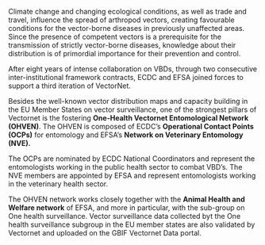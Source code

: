 
Climate change and changing ecological conditions, as well as trade and travel, influence the spread of arthropod vectors, creating favourable conditions for the vector-borne diseases in previously unaffected areas. Since the presence of competent vectors is a prerequisite for the transmission of strictly vector-borne diseases, knowledge about their distribution is of primordial importance for their prevention and control. 

After eight years of intense collaboration on VBDs, through two consecutive inter-institutional framework contracts, ECDC and EFSA joined forces to support a third iteration of VectorNet. 

Besides the well-known vector distribution maps and capacity building in the EU Member States on vector surveillance, one of the strongest pillars of Vectornet is the fostering **One-Health Vectornet Entomological Network (OHVEN)**. The OHVEN is composed of ECDC’s **Operational Contact Points (OCPs)** for entomology and EFSA’s **Network on Veterinary Entomology (NVE).** 

The OCPs are nominated by ECDC National Coordinators and represent the entomologists working in the public health sector to combat VBD’s. The NVE members are appointed by EFSA and represent entomologists working in the veterinary health sector. 

The OHVEN network works closely together with the **Animal Health and Welfare network** of EFSA, and more in particular, with the sub-group on One health surveillance. Vector surveillance data collected byt the One health surveillance subgroup in the EU member states are also validated by Vectornet and uploaded on the GBIF Vectornet Data portal.


